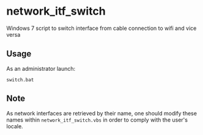network_itf_switch
==================

Windows 7 script to switch interface from cable connection to wifi and vice versa

Usage
-----

As an administrator launch:

    switch.bat
    
Note
----

As network interfaces are retrieved by their name, one should modify these names within `network_itf_switch.vbs` in order to comply with the user's locale.
